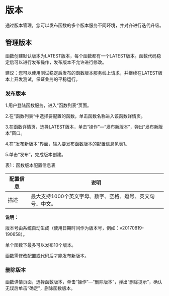 # 版本
通过版本管理，您可以发布函数的多个版本服务不同环境，并对齐进行迭代升级。

## 管理版本

函数创建默认版本为LATEST版本，每个函数都有一个LATEST版本。函数代码稳定后可以进行发布操作，发布版本不允许进行修改。

建议：您可以使用测试稳定后发布的函数版本服务线上请求，并继续在LATEST版本上开发测试，保证业务的平稳运行。

### 发布版本

 1.用户登陆函数服务，进入“函数列表“页面。
 
 2.在“函数列表“中选择要配置的函数，单击函数名称进入该函数详情页。
 
 3.在函数详情页，选择LATEST版本，单击“操作”—“发布新版本”，弹出“发布新版本”窗口。
 
 4.在“发布新版本”界面，输入要发布函数版本的配置信息见表1。
 
 5.单击“发布”，完成版本创建。
 
 表1：函数版本配置信息表

| 配置信息 | 说明                                                       |
| -------- | ---------------------------------------------------------- |
| 描述     | 最大支持1000个英文字母、数字、空格、逗号、英文句号、中文。 |



 **说明：**

版本号由系统自动生成（使用日期时间作为版本号，例如：v20170819-190658）。

单个函数下最多可以发布10个版本。

函数需修改配置或代码后才能发布新版本。


### 删除版本

函数详情页面，选择函数版本，单击“操作”—“删除版本”，弹出“删除提示”，确认无误后单击“确定”，删除函数版本。

 
